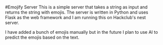 #Emojify Server
This is a simple server that takes a string as input and returns the string with emojis. The server is written in Python and uses Flask as the web framework and I am running this on Hackclub's nest server.

I have added a bunch of emojis manually but in the future I plan to use AI to predict the emojis based on the text.